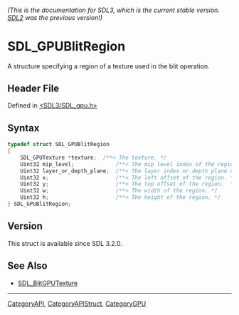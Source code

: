 ###### (This is the documentation for SDL3, which is the current stable version. [SDL2](https://wiki.libsdl.org/SDL2/) was the previous version!)
# SDL_GPUBlitRegion

A structure specifying a region of a texture used in the blit operation.

## Header File

Defined in [<SDL3/SDL_gpu.h>](https://github.com/libsdl-org/SDL/blob/main/include/SDL3/SDL_gpu.h)

## Syntax

```c
typedef struct SDL_GPUBlitRegion
{
    SDL_GPUTexture *texture;  /**< The texture. */
    Uint32 mip_level;             /**< The mip level index of the region. */
    Uint32 layer_or_depth_plane;  /**< The layer index or depth plane of the region. This value is treated as a layer index on 2D array and cube textures, and as a depth plane on 3D textures. */
    Uint32 x;                     /**< The left offset of the region. */
    Uint32 y;                     /**< The top offset of the region.  */
    Uint32 w;                     /**< The width of the region. */
    Uint32 h;                     /**< The height of the region. */
} SDL_GPUBlitRegion;
```

## Version

This struct is available since SDL 3.2.0.

## See Also

- [SDL_BlitGPUTexture](SDL_BlitGPUTexture)

----
[CategoryAPI](CategoryAPI), [CategoryAPIStruct](CategoryAPIStruct), [CategoryGPU](CategoryGPU)


